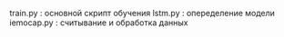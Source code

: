 train.py    : основной скрипт обучения 
lstm.py     : опеределение модели 
iemocap.py  : считывание и обработка данных 
